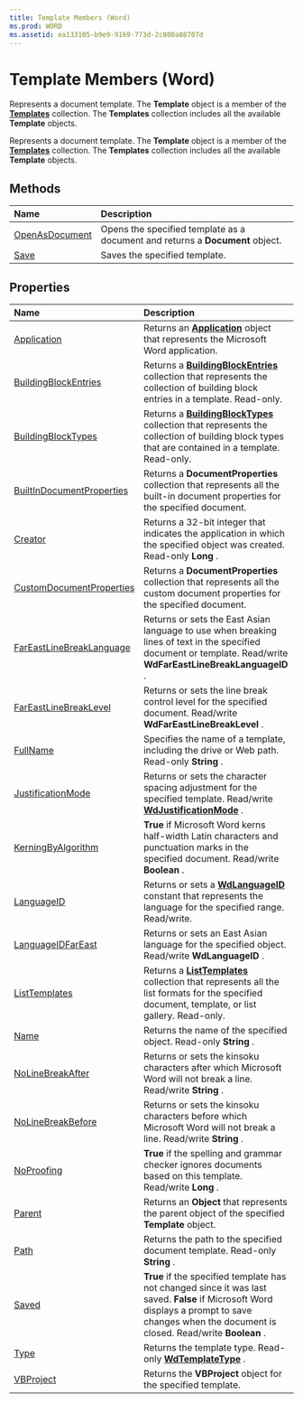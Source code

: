 ```yaml
---
title: Template Members (Word)
ms.prod: WORD
ms.assetid: ea133105-b9e9-9169-773d-2c800a88707d
---
```



# Template Members (Word)
Represents a document template. The  **Template** object is a member of the **[Templates](templates-object-word.md)** collection. The **Templates** collection includes all the available **Template** objects.

Represents a document template. The  **Template** object is a member of the **[Templates](templates-object-word.md)** collection. The **Templates** collection includes all the available **Template** objects.


## Methods



|**Name**|**Description**|
|:-----|:-----|
|[OpenAsDocument](template-openasdocument-method-word.md)|Opens the specified template as a document and returns a  **Document** object.|
|[Save](template-save-method-word.md)|Saves the specified template.|

## Properties



|**Name**|**Description**|
|:-----|:-----|
|[Application](template-application-property-word.md)|Returns an  **[Application](application-object-word.md)** object that represents the Microsoft Word application.|
|[BuildingBlockEntries](template-buildingblockentries-property-word.md)|Returns a  **[BuildingBlockEntries](buildingblockentries-object-word.md)** collection that represents the collection of building block entries in a template. Read-only.|
|[BuildingBlockTypes](template-buildingblocktypes-property-word.md)|Returns a  **[BuildingBlockTypes](buildingblocktypes-object-word.md)** collection that represents the collection of building block types that are contained in a template. Read-only.|
|[BuiltInDocumentProperties](template-builtindocumentproperties-property-word.md)|Returns a  **DocumentProperties** collection that represents all the built-in document properties for the specified document.|
|[Creator](template-creator-property-word.md)|Returns a 32-bit integer that indicates the application in which the specified object was created. Read-only  **Long** .|
|[CustomDocumentProperties](template-customdocumentproperties-property-word.md)|Returns a  **DocumentProperties** collection that represents all the custom document properties for the specified document.|
|[FarEastLineBreakLanguage](template-fareastlinebreaklanguage-property-word.md)|Returns or sets the East Asian language to use when breaking lines of text in the specified document or template. Read/write  **WdFarEastLineBreakLanguageID** .|
|[FarEastLineBreakLevel](template-fareastlinebreaklevel-property-word.md)|Returns or sets the line break control level for the specified document. Read/write  **WdFarEastLineBreakLevel** .|
|[FullName](template-fullname-property-word.md)|Specifies the name of a template, including the drive or Web path. Read-only  **String** .|
|[JustificationMode](template-justificationmode-property-word.md)|Returns or sets the character spacing adjustment for the specified template. Read/write  **[WdJustificationMode](wdjustificationmode-enumeration-word.md)** .|
|[KerningByAlgorithm](template-kerningbyalgorithm-property-word.md)| **True** if Microsoft Word kerns half-width Latin characters and punctuation marks in the specified document. Read/write **Boolean** .|
|[LanguageID](template-languageid-property-word.md)|Returns or sets a  **[WdLanguageID](wdlanguageid-enumeration-word.md)** constant that represents the language for the specified range. Read/write.|
|[LanguageIDFarEast](template-languageidfareast-property-word.md)|Returns or sets an East Asian language for the specified object. Read/write  **WdLanguageID** .|
|[ListTemplates](template-listtemplates-property-word.md)|Returns a  **[ListTemplates](listtemplates-object-word.md)** collection that represents all the list formats for the specified document, template, or list gallery. Read-only.|
|[Name](template-name-property-word.md)|Returns the name of the specified object. Read-only  **String** .|
|[NoLineBreakAfter](template-nolinebreakafter-property-word.md)|Returns or sets the kinsoku characters after which Microsoft Word will not break a line. Read/write  **String** .|
|[NoLineBreakBefore](template-nolinebreakbefore-property-word.md)|Returns or sets the kinsoku characters before which Microsoft Word will not break a line. Read/write  **String** .|
|[NoProofing](template-noproofing-property-word.md)| **True** if the spelling and grammar checker ignores documents based on this template. Read/write **Long** .|
|[Parent](template-parent-property-word.md)|Returns an  **Object** that represents the parent object of the specified **Template** object.|
|[Path](template-path-property-word.md)|Returns the path to the specified document template. Read-only  **String** .|
|[Saved](template-saved-property-word.md)| **True** if the specified template has not changed since it was last saved. **False** if Microsoft Word displays a prompt to save changes when the document is closed. Read/write **Boolean** .|
|[Type](template-type-property-word.md)|Returns the template type. Read-only  **[WdTemplateType](wdtemplatetype-enumeration-word.md)** .|
|[VBProject](template-vbproject-property-word.md)|Returns the  **VBProject** object for the specified template.|

